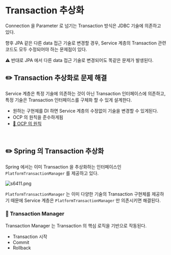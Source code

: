 # Transaction 추상화

Connection 을 Parameter 로 넘기는 Transaction 방식은 JDBC 기술에 의존하고 있다.

향후 JPA 같은 다른 data 접근 기술로 변경할 경우,
Service 계층의 Transaction 관련 코드도 모두 수정되어야 하는 문제점이 있다.

⚠️ 반대로 JPA 에서 다른 data 접근 기술로 변경되어도 똑같은 문제가 발생된다.

## ✏️ Transaction 추상화로 문제 해결

Service 계층은 특정 기술에 의존하는 것이 아닌 Transaction 인터페이스에 의존하고,
특정 기술은 Transaction 인터페이스를 구체화 할 수 있게 설계한다.

- 원하는 구현체를 DI 하면 Service 계층의 수정없이 기술을 변경할 수 있게된다.
- OCP 의 원칙을 준수하게됨
- [🔗 OCP 의 원칙](https://github.com/choideakook/TIL/tree/main/Spring/2%20Spring%20핵심원리/1%20SOLID)

<br>

## ✏️ Spring 의 Transaction 추상화

Spring 에서는 이미 Transaction 을 추상화하는 인터페이스인 `PlatformTransactionManager` 를 제공하고 있다.

![s6411.png](Transaction%20%E1%84%8E%E1%85%AE%E1%84%89%E1%85%A1%E1%86%BC%E1%84%92%E1%85%AA%2023a3bc12ccbe4dd4b519a5a96c4c3092/s6411.png)

`PlatformTransactionManager` 는 이미 다양한 기술의 Transaction 구현체를 제공하기 때문에 Service 계층은 `PlatformTransactionManager` 만 의존시키면 해결된다.

### 📍 Transaction Manager

Transaction Manager 는 Transaction 의 핵심 로직을 기반으로 작동된다.

- Transaction 시작
- Commit
- Rollback